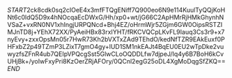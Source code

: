$START$2ck8cdk0sq2cIOeE4x3mfFTQgENiff7Q900eo6N9e114KuulTyQQjKoHNt6c0ldQ5D9x4hNOcqaEcDWxG/Hh/xp0+wt/jG66C2ApHMrRjHMkGhynhNVSaZ+vxRN0NV1xhIngjURPQNcd+Bhj4EZ/oHrmWjr5ZGjm6GW0OipsRSTZIMJnTD8j+YEhX72XX/PyAeiHBx83rxIYHT/fRKCVQCpLKvFL9Iauq3Cs3r9+x7nyEvy+zxxOpsMn05r7HwR73Kh2bVXTxZAd9TEhdO/kedNfTZR9EAkEuxf0PHFxbZ2p49TZmP3LZixT7gmO4gy+lUD1SM1nkEAJt4BqEU0EU2wTpDke2vuwyzfsZFnR4ub7QEIpVPQcgSst5GlwCLoOQDDLfw7djpeJ/Iq4y6B7BoH6kCvUHjBk+/yoIwFxyPri8KzOerZRjAFOry/0QCnl2egG25oDL4XgMoDqgSfZKQ==$END$